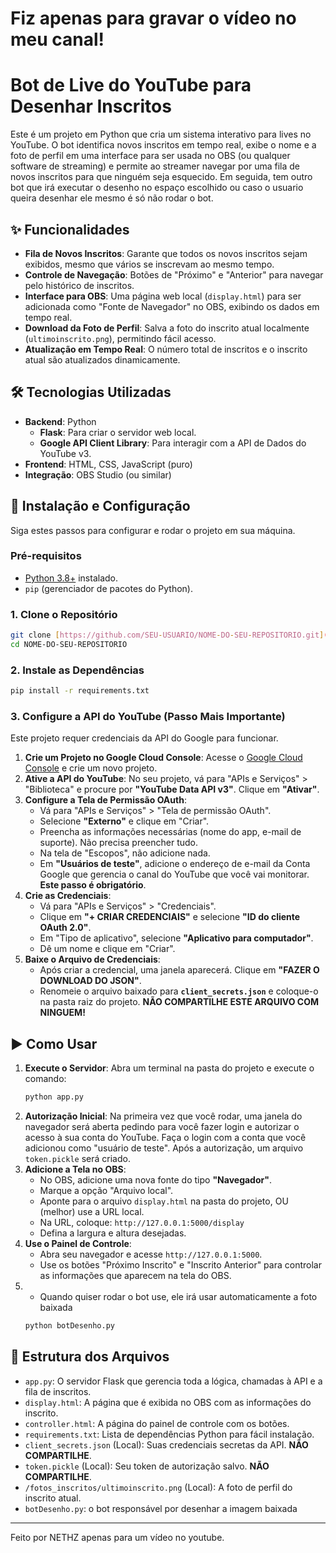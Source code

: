 # Fiz apenas para gravar o vídeo no meu canal!
# Bot de Live do YouTube para Desenhar Inscritos

Este é um projeto em Python que cria um sistema interativo para lives no YouTube. O bot identifica novos inscritos em tempo real, exibe o nome e a foto de perfil em uma interface para ser usada no OBS (ou qualquer software de streaming) e permite ao streamer navegar por uma fila de novos inscritos para que ninguém seja esquecido.
Em seguida, tem outro bot que irá executar o desenho no espaço escolhido ou caso o usuario queira desenhar ele mesmo é só não rodar o bot.


## ✨ Funcionalidades

* **Fila de Novos Inscritos**: Garante que todos os novos inscritos sejam exibidos, mesmo que vários se inscrevam ao mesmo tempo.
* **Controle de Navegação**: Botões de "Próximo" e "Anterior" para navegar pelo histórico de inscritos.
* **Interface para OBS**: Uma página web local (`display.html`) para ser adicionada como "Fonte de Navegador" no OBS, exibindo os dados em tempo real.
* **Download da Foto de Perfil**: Salva a foto do inscrito atual localmente (`ultimoinscrito.png`), permitindo fácil acesso.
* **Atualização em Tempo Real**: O número total de inscritos e o inscrito atual são atualizados dinamicamente.

## 🛠️ Tecnologias Utilizadas

* **Backend**: Python
    * **Flask**: Para criar o servidor web local.
    * **Google API Client Library**: Para interagir com a API de Dados do YouTube v3.
* **Frontend**: HTML, CSS, JavaScript (puro)
* **Integração**: OBS Studio (ou similar)

## 🚀 Instalação e Configuração

Siga estes passos para configurar e rodar o projeto em sua máquina.

### Pré-requisitos

* [Python 3.8+](https://www.python.org/downloads/) instalado.
* `pip` (gerenciador de pacotes do Python).

### 1. Clone o Repositório

```bash
git clone [https://github.com/SEU-USUARIO/NOME-DO-SEU-REPOSITORIO.git](https://github.com/SEU-USUARIO/NOME-DO-SEU-REPOSITORIO.git)
cd NOME-DO-SEU-REPOSITORIO
```

### 2. Instale as Dependências

```bash
pip install -r requirements.txt
```

### 3. Configure a API do YouTube (Passo Mais Importante)

Este projeto requer credenciais da API do Google para funcionar.

1.  **Crie um Projeto no Google Cloud Console**: Acesse o [Google Cloud Console](https://console.cloud.google.com/) e crie um novo projeto.
2.  **Ative a API do YouTube**: No seu projeto, vá para "APIs e Serviços" > "Biblioteca" e procure por **"YouTube Data API v3"**. Clique em **"Ativar"**.
3.  **Configure a Tela de Permissão OAuth**:
    * Vá para "APIs e Serviços" > "Tela de permissão OAuth".
    * Selecione **"Externo"** e clique em "Criar".
    * Preencha as informações necessárias (nome do app, e-mail de suporte). Não precisa preencher tudo.
    * Na tela de "Escopos", não adicione nada.
    * Em **"Usuários de teste"**, adicione o endereço de e-mail da Conta Google que gerencia o canal do YouTube que você vai monitorar. **Este passo é obrigatório**.
4.  **Crie as Credenciais**:
    * Vá para "APIs e Serviços" > "Credenciais".
    * Clique em **"+ CRIAR CREDENCIAIS"** e selecione **"ID do cliente OAuth 2.0"**.
    * Em "Tipo de aplicativo", selecione **"Aplicativo para computador"**.
    * Dê um nome e clique em "Criar".
5.  **Baixe o Arquivo de Credenciais**:
    * Após criar a credencial, uma janela aparecerá. Clique em **"FAZER O DOWNLOAD DO JSON"**.
    * Renomeie o arquivo baixado para **`client_secrets.json`** e coloque-o na pasta raiz do projeto. **NÃO COMPARTILHE ESTE ARQUIVO COM NINGUEM!**


## ▶️ Como Usar

1.  **Execute o Servidor**: Abra um terminal na pasta do projeto e execute o comando:
    ```bash
    python app.py
    ```
2.  **Autorização Inicial**: Na primeira vez que você rodar, uma janela do navegador será aberta pedindo para você fazer login e autorizar o acesso à sua conta do YouTube. Faça o login com a conta que você adicionou como "usuário de teste". Após a autorização, um arquivo `token.pickle` será criado.
3.  **Adicione a Tela no OBS**:
    * No OBS, adicione uma nova fonte do tipo **"Navegador"**.
    * Marque a opção "Arquivo local".
    * Aponte para o arquivo `display.html` na pasta do projeto, OU (melhor) use a URL local.
    * Na URL, coloque: `http://127.0.0.1:5000/display`
    * Defina a largura e altura desejadas.
4.  **Use o Painel de Controle**:
    * Abra seu navegador e acesse `http://127.0.0.1:5000`.
    * Use os botões "Próximo Inscrito" e "Inscrito Anterior" para controlar as informações que aparecem na tela do OBS.
5.  * Quando quiser rodar o bot use, ele irá usar automaticamente a foto baixada
    ```bash
    python botDesenho.py
    ```

## 📁 Estrutura dos Arquivos

* `app.py`: O servidor Flask que gerencia toda a lógica, chamadas à API e a fila de inscritos.
* `display.html`: A página que é exibida no OBS com as informações do inscrito.
* `controller.html`: A página do painel de controle com os botões.
* `requirements.txt`: Lista de dependências Python para fácil instalação.
* `client_secrets.json` (Local): Suas credenciais secretas da API. **NÃO COMPARTILHE**.
* `token.pickle` (Local): Seu token de autorização salvo. **NÃO COMPARTILHE**.
* `/fotos_inscritos/ultimoinscrito.png` (Local): A foto de perfil do inscrito atual.
*  `botDesenho.py`: o bot responsável por desenhar a imagem baixada


---
Feito por NETHZ apenas para um vídeo no youtube.
